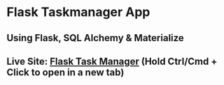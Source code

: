 # Flask Taskmanager App
## Using Flask, SQL Alchemy & Materialize
## Live Site: [Flask Task Manager](https://flask-sqlalchemy-taskmanager-t.herokuapp.com/) (Hold Ctrl/Cmd + Click to open in a new tab)

